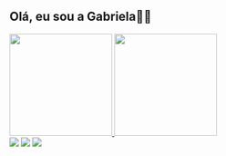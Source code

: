 ## Olá, eu sou a Gabriela💜🍣

<div>
  <a href="https://beacons.ai/gabsbarbosam">
  <img height="180em" src="https://github-readme-stats.vercel.app/api?username=gabsbarbosam&show_icons=true&theme=dracula&include_all_commits=true&count_private=true"/>
  <img height="180em" src="https://github-readme-stats.vercel.app/api/top-langs/?username=gabsbarbosam&layout=compact&langs_count=16&theme=dracula"/>
</div>
  
  <div>
  <a href="https://instagram.com/gabsbmartins" target="_blank"><img src="https://img.shields.io/badge/-Instagram-%23E4405F?style=for-the-badge&logo=instagram&logoColor=white" target="_blank"></a>
  <a href = "mailto:gabrielabarbosadac@gmail.com"><img src="https://img.shields.io/badge/Gmail-D14836?style=for-the-badge&logo=gmail&logoColor=white" target="_blank"></a>
  <a href="https://www.linkedin.com/in/gabriela-barbosa-martins-5a0481179/" target="_blank"><img src="https://img.shields.io/badge/-LinkedIn-%230077B5?style=for-the-badge&logo=linkedin&logoColor=white" target="_blank"></a>   
</div>
  
